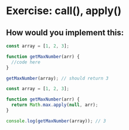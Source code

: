 # Exercise: call(), apply()

## How would you implement this:

```js
const array = [1, 2, 3];

function getMaxNumber(arr) {
  //code here
}

getMaxNumber(array); // should return 3
```

```js
const array = [1, 2, 3];

function getMaxNumber(arr) {
  return Math.max.apply(null, arr);
}

console.log(getMaxNumber(array)); // 3
```
